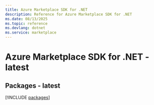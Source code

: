 ```yaml
---
title: Azure Marketplace SDK for .NET
description: Reference for Azure Marketplace SDK for .NET
ms.date: 08/13/2025
ms.topic: reference
ms.devlang: dotnet
ms.service: marketplace
---
```

# Azure Marketplace SDK for .NET - latest
## Packages - latest
[!INCLUDE [packages](marketplace-index.md)]